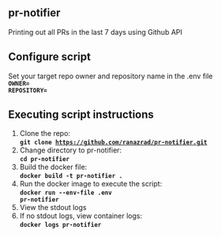 ## pr-notifier
Printing out all PRs in the last 7 days using Github API

## Configure script
Set your target repo owner and repository name in the .env file  
  **<code>OWNER=<your-repo-owner></code>**  
  **<code>REPOSITORY=<your-repo-name></code>**  
## Executing script instructions
1. Clone the repo:  
  **<code>git clone https://github.com/ranazrad/pr-notifier.git</code>**  
2. Change directory to pr-notifier:  
  **<code>cd pr-notifier</code>**  
3. Build the docker file:  
  **<code>docker build -t pr-notifier .</code>**  
4. Run the docker image to execute the script:  
  **<code>docker run --env-file .env pr-notifier</code>**  
5. View the stdout logs  
6. If no stdout logs, view container logs:  
  **<code>docker logs pr-notifier</code>**   

